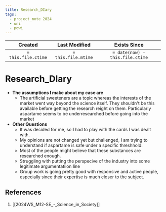 ```yaml
---
title: Research_DIary
tags:
  - project_note 2024
  - uni
  - powi
---
```

|       Created       |    Last Modified    |          Exists Since           |
| :-----------------: | :-----------------: | :-----------------------------: |
| `= this.file.ctime` | `= this.file.mtime` | `= date(now) - this.file.ctime` |

# Research_DIary
- **The assumptions I make about my case are**
	- The artificial sweeteners are a topic whereas the interests of the market went way beyond the science itself. They shouldn't be this available before getting the research reight on them. Particularly aspartame seems to be underresearched before going into the market
- **Other Questions**
	- It was decided for me, so I had to play with the cards I was dealt with.
	- My opinions are not changed yet but challenged, I am trying to understand if aspartame is safe under a specific threshhold.
	- Most of the people might believe that these substances are researched enough.
	- Struggling with putting the perspecive of the industry into some legitimate argumentatiion line
	- Group work is going pretty good with responsive and active people, especially since their expertise is much closer to the subject.

## References
1. [[2024WS_M12-SE_-_Science_in_Society]]